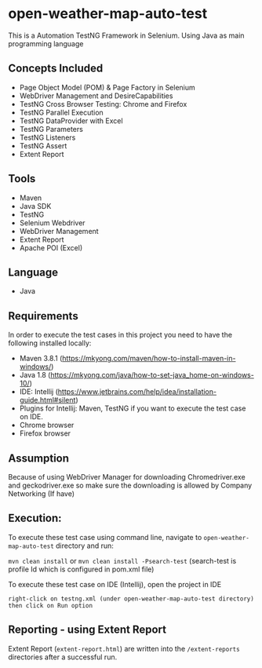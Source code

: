 # open-weather-map-auto-test
This is a Automation TestNG Framework in Selenium. Using Java as main programming language


## Concepts Included

* Page Object Model (POM) & Page Factory in Selenium
* WebDriver Management and DesireCapabilities
* TestNG Cross Browser Testing: Chrome and Firefox
* TestNG Parallel Execution
* TestNG DataProvider with Excel
* TestNG Parameters
* TestNG Listeners
* TestNG Assert
* Extent Report

## Tools

* Maven
* Java SDK
* TestNG
* Selenium Webdriver
* WebDriver Management
* Extent Report
* Apache POI (Excel)

## Language

* Java

## Requirements

In order to execute the test cases in this project you need to have the following installed locally:

* Maven 3.8.1 (https://mkyong.com/maven/how-to-install-maven-in-windows/)
* Java 1.8 (https://mkyong.com/java/how-to-set-java_home-on-windows-10/)
* IDE: Intellij (https://www.jetbrains.com/help/idea/installation-guide.html#silent)
* Plugins for Intellij: Maven, TestNG if you want to execute the test case on IDE.
* Chrome browser
* Firefox browser

## Assumption

Because of using WebDriver Manager for downloading Chromedriver.exe and geckodriver.exe so make sure the downloading is allowed by Company Networking (If have)

## Execution:

To execute these test case using command line, navigate to `open-weather-map-auto-test` directory and run:

`mvn clean install`
or
`mvn clean install -Psearch-test` (search-test is profile Id which is configured in pom.xml file)

To execute these test case on IDE (Intellij), open the project in IDE

`right-click on testng.xml (under open-weather-map-auto-test directory) then click on Run option`


## Reporting - using Extent Report

Extent Report (`extent-report.html`) are written into the `/extent-reports` directories after a successful run.


